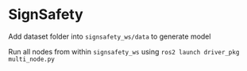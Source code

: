# SignSafety

Add dataset folder into ````signsafety_ws/data```` to generate model

Run all nodes from within ````signsafety_ws```` using ````ros2 launch driver_pkg multi_node.py````
